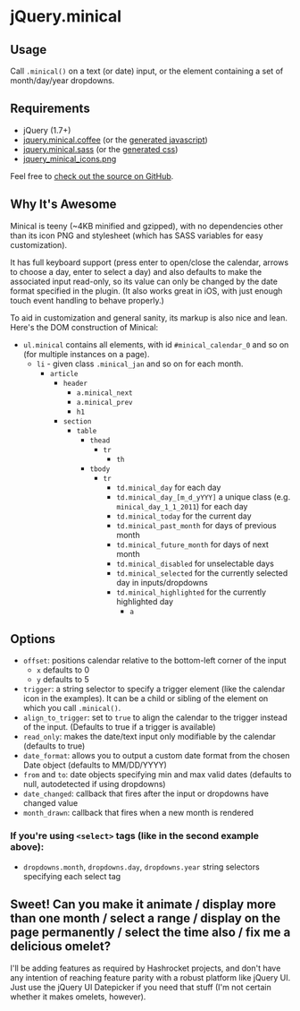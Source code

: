 # jQuery.minical

## Usage

Call `.minical()` on a text (or date) input, or the element containing a set of month/day/year dropdowns.

## Requirements

- jQuery (1.7+)
- [jquery.minical.coffee](https://github.com/camerond/jquery-minical/blob/master/views/coffeescript/jquery.minical.coffee) (or the [generated javascript](http://jquery-minical.heroku.com/javascript/jquery.minical.js))
- [jquery.minical.sass](https://github.com/camerond/jquery-minical/blob/master/views/stylesheets/jquery.minical.sass) (or the [generated css](http://jquery-minical.heroku.com/stylesheets/jquery.minical.css))
- [jquery_minical_icons.png](https://github.com/camerond/jquery-minical/blob/master/public/images/jquery_minical_icons.png)

Feel free to [check out the source on GitHub](https://github.com/camerond/jquery-minical).

## Why It's Awesome

Minical is teeny (~4KB minified and gzipped), with no dependencies other than its icon PNG and stylesheet (which has SASS variables for easy customization).

It has full keyboard support (press enter to open/close the calendar, arrows to choose a day, enter to select a day) and also defaults to make the associated input read-only, so its value can only be changed by the date format specified in the plugin. (It also works great in iOS, with just enough touch event handling to behave properly.)

To aid in customization and general sanity, its markup is also nice and lean. Here's the DOM construction of Minical:

- `ul.minical` contains all elements, with id `#minical_calendar_0` and so on (for multiple instances on a page).
  - `li` - given class `.minical_jan` and so on for each month.
    - `article`
      - `header`
        - `a.minical_next`
        - `a.minical_prev`
        - `h1`
      - `section`
        - `table`
          - `thead`
            - `tr`
              - `th`
          - `tbody`
            - `tr`
              - `td.minical_day` for each day
              - `td.minical_day_[m_d_yYYY]` a unique class (e.g. `minical_day_1_1_2011`) for each day
              - `td.minical_today` for the current day
              - `td.minical_past_month` for days of previous month
              - `td.minical_future_month` for days of next month
              - `td.minical_disabled` for unselectable days
              - `td.minical_selected` for the currently selected day in inputs/dropdowns
              - `td.minical_highlighted` for the currently highlighted day
                - `a`

## Options

- `offset`: positions calendar relative to the bottom-left corner of the input
  - `x` defaults to 0
  - `y` defaults to 5
- `trigger`: a string selector to specify a trigger element (like the calendar icon in the examples). It can be a child or sibling of the element on which you call `.minical()`.
- `align_to_trigger`: set to `true` to align the calendar to the trigger instead of the input. (Defaults to true if a trigger is available)
- `read_only`: makes the date/text input only modifiable by the calendar (defaults to true)
- `date_format`: allows you to output a custom date format from the chosen Date object (defaults to MM/DD/YYYY)
- `from` and `to`: date objects specifying min and max valid dates (defaults to null, autodetected if using dropdowns)
- `date_changed`: callback that fires after the input or dropdowns have changed value
- `month_drawn`: callback that fires when a new month is rendered

### If you're using `<select>` tags (like in the second example above):

- `dropdowns.month`, `dropdowns.day`, `dropdowns.year` string selectors specifying each select tag

## Sweet! Can you make it animate / display more than one month / select a range / display on the page permanently / select the time also / fix me a delicious omelet?

I'll be adding features as required by Hashrocket projects, and don't have any intention of reaching feature parity with a robust platform like jQuery UI. Just use the jQuery UI Datepicker if you need that stuff (I'm not certain whether it makes omelets, however).
